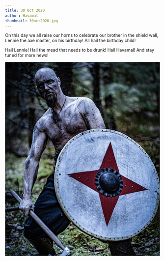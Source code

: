 ```yaml
---
title: 30 Oct 2020
author: Havamal
thumbnail: 30oct2020.jpg
---
```


On this day we all raise our horns to celebrate our brother in the shield wall, Lennie the axe master, on his birthday! All hail the birthday child!

Hail Lennie! Hail the mead that needs to be drunk! Hail Havamal! And stay tuned for more news!

![30oct2020.jpg](./30oct2020.jpg)
